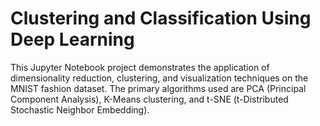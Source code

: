 # Clustering and Classification Using Deep Learning
This Jupyter Notebook project demonstrates the application of dimensionality reduction, clustering, and visualization techniques on the MNIST fashion dataset. The primary algorithms used are PCA (Principal Component Analysis), K-Means clustering, and t-SNE (t-Distributed Stochastic Neighbor Embedding).
